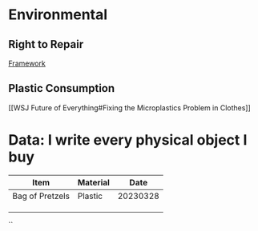 # Environmental

## Right to Repair
[Framework](https://frame.work/)

## Plastic Consumption
[[WSJ Future of Everything#Fixing the Microplastics Problem in Clothes]]

# Data: I write every physical object I buy
| Item            | Material | Date     |
| --------------- | -------- | -------- |
| Bag of Pretzels | Plastic  | 20230328 |
|                 |          |          |
|                 |          |          |
|                 |          |          |


``
